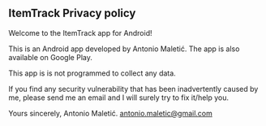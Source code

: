 ## ItemTrack Privacy policy

Welcome to the ItemTrack app for Android!

This is an Android app developed by Antonio Maletić. The app is also available on Google Play.

This app is is not programmed to collect any data.

If you find any security vulnerability that has been inadvertently caused by me, please send me an email and I will surely try to fix it/help you.

Yours sincerely,
Antonio Maletić. 
antonio.maletic@gmail.com
